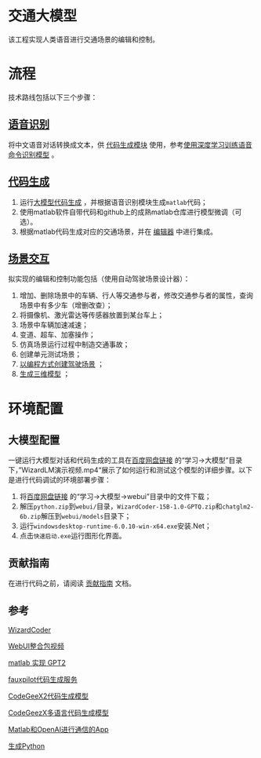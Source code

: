 # 交通大模型

该工程实现人类语音进行交通场景的编辑和控制。

# 流程

技术路线包括以下三个步骤：

## [语音识别](https://github.com/OpenHUTB/gpt/tree/main/recognition) 

将中文语音对话转换成文本，供 [代码生成模块](https://github.com/OpenHUTB/gpt/tree/main/webui) 使用，参考[使用深度学习训练语音命令识别模型](https://ww2.mathworks.cn/help/releases/R2022b/audio/ug/train-speech-command-recognition-model-using-deep-learning.html) 。


## [代码生成](https://github.com/OpenHUTB/gpt/tree/main/webui) 

1. 运行[大模型代码生成](https://github.com/OpenHUTB/gpt/blob/main/webui/training_wizardcoder_mydata.py) ，并根据语音识别模块生成`matlab`代码；
2. 使用matlab软件自带代码和github上的成熟matlab仓库进行模型微调（可选）。
3. 根据matlab代码生成对应的交通场景，并在 [编辑器](https://marketplace.visualstudio.com/items?itemName=MathWorks.language-matlab) 中进行集成。


## [场景交互](https://github.com/OpenHUTB/gpt/tree/main/sim) 

拟实现的编辑和控制功能包括（使用自动驾驶场景设计器）：
1. 增加、删除场景中的车辆、行人等交通参与者，修改交通参与者的属性，查询场景中有多少车（增删改查）；
2. 将摄像机、激光雷达等传感器放置到某台车上；
3. 场景中车辆加速减速；
4. 变道、超车、加塞操作；
5. 仿真场景运行过程中制造交通事故；
6. 创建单元测试场景；
7. [以编程方式创建驾驶场景](https://ww2.mathworks.cn/help/driving/ug/create-driving-scenario-programmatically.html) ；
8. [生成三维模型](https://github.com/uezo/ChatdollKit) ；






# 环境配置

## 大模型配置

一键运行大模型对话和代码生成的工具在[百度网盘链接](https://pan.baidu.com/s/1n2fJvWff4pbtMe97GOqtvQ?pwd=hutb) 的“学习->大模型”目录下，”WizardLM演示视频.mp4“展示了如何运行和测试这个模型的详细步骤。以下是进行代码调试的环境部署步骤：

1. 将[百度网盘链接](https://pan.baidu.com/s/1n2fJvWff4pbtMe97GOqtvQ?pwd=hutb) 的“学习->大模型->webui”目录中的文件下载；
2. 解压`python.zip`到`webui/`目录，`WizardCoder-15B-1.0-GPTQ.zip`和`chatglm2-6b.zip`解压到`webui/models`目录下；
3. 运行`windowsdesktop-runtime-6.0.10-win-x64.exe`安装.Net；
4. 点击`快速启动.exe`运行图形化界面。


## 贡献指南
在进行代码之前，请阅读 [贡献指南](https://github.com/OpenHUTB/bazaar/blob/master/CONTRIBUTING.md) 文档。

##  参考
[WizardCoder](https://github.com/nlpxucan/WizardLM/tree/main/WizardCoder) 

[WebUI整合包视频](https://www.bilibili.com/video/BV1jj411S7YD)

[matlab 实现 GPT2](https://github.com/matlab-deep-learning/transformer-models)

[fauxpilot代码生成服务](https://github.com/fauxpilot/fauxpilot) 

[CodeGeeX2代码生成模型](https://github.com/THUDM/CodeGeeX2) 

[CodeGeezX多语言代码生成模型](https://github.com/THUDM/CodeGeeX) 

[Matlab和OpenAI进行通信的App](https://github.com/toshiakit/MatGPT)

[生成Python](https://github.com/microsoft/PyCodeGPT) 

